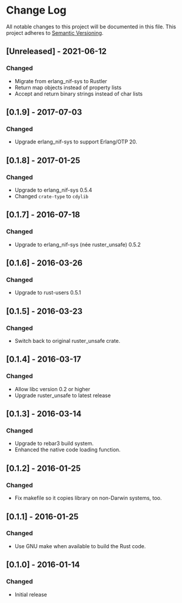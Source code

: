 # Change Log

All notable changes to this project will be documented in this file.
This project adheres to [Semantic Versioning](http://semver.org/).

## [Unreleased] - 2021-06-12
### Changed
- Migrate from erlang_nif-sys to Rustler
- Return map objects instead of property lists
- Accept and return binary strings instead of char lists

## [0.1.9] - 2017-07-03
### Changed
- Upgrade erlang_nif-sys to support Erlang/OTP 20.

## [0.1.8] - 2017-01-25
### Changed
- Upgrade to erlang_nif-sys 0.5.4
- Changed `crate-type` to `cdylib`

## [0.1.7] - 2016-07-18
### Changed
- Upgrade to erlang_nif-sys (née ruster_unsafe) 0.5.2

## [0.1.6] - 2016-03-26
### Changed
- Upgrade to rust-users 0.5.1

## [0.1.5] - 2016-03-23
### Changed
- Switch back to original ruster_unsafe crate.

## [0.1.4] - 2016-03-17
### Changed
- Allow libc version 0.2 or higher
- Upgrade ruster_unsafe to latest release

## [0.1.3] - 2016-03-14
### Changed
- Upgrade to rebar3 build system.
- Enhanced the native code loading function.

## [0.1.2] - 2016-01-25
### Changed
- Fix makefile so it copies library on non-Darwin systems, too.

## [0.1.1] - 2016-01-25
### Changed
- Use GNU make when available to build the Rust code.

## [0.1.0] - 2016-01-14
### Changed
- Initial release
